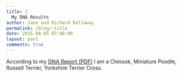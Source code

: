 ```yaml
---
title: |
  My DNA Results
author: Jane and Richard Dallaway
permalink: /blog/:title
date: 2015-08-05 07:00:00
layout: post
comments: true
---
```


According to my <a href="//static.skitters.dallaway.com/bull-dna.pdf">DNA Report (PDF)</a> I am a Chinook, Miniature Poodle, Russell Terrier, Yorkshire Terrier Cross.


